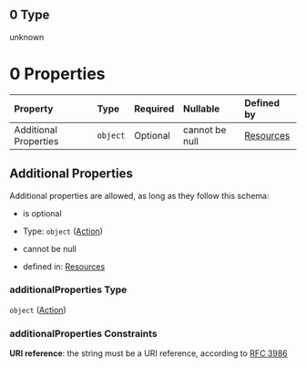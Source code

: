 ## 0 Type

unknown

# 0 Properties

| Property              | Type     | Required | Nullable       | Defined by                                                                                                              |
| :-------------------- | :------- | :------- | :------------- | :---------------------------------------------------------------------------------------------------------------------- |
| Additional Properties | `object` | Optional | cannot be null | [Resources](definitions-definitions-action.md "resources.schema.json#/properties/actions/oneOf/0/additionalProperties") |

## Additional Properties

Additional properties are allowed, as long as they follow this schema:



*   is optional

*   Type: `object` ([Action](definitions-definitions-action.md))

*   cannot be null

*   defined in: [Resources](definitions-definitions-action.md "resources.schema.json#/properties/actions/oneOf/0/additionalProperties")

### additionalProperties Type

`object` ([Action](definitions-definitions-action.md))

### additionalProperties Constraints

**URI reference**: the string must be a URI reference, according to [RFC 3986](https://tools.ietf.org/html/rfc3986 "check the specification")
